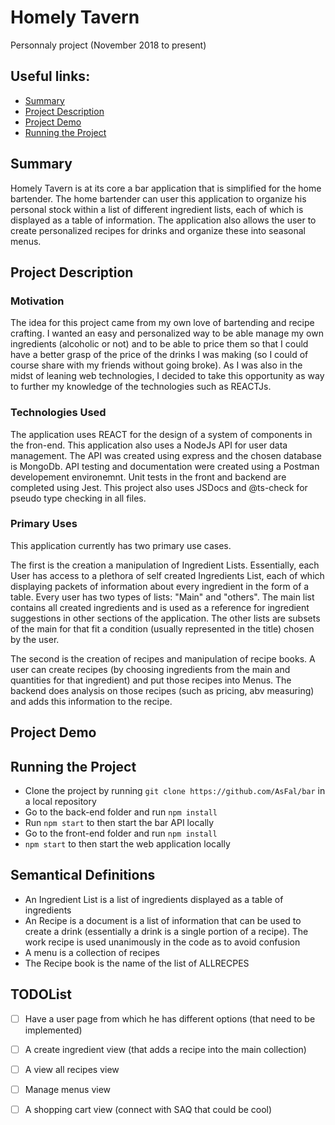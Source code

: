 # Homely Tavern

Personnaly project (November 2018 to present)

## Useful links:
* [Summary](#Summary)
* [Project Description](#project-description)
* [Project Demo](#project-demo)
* [Running the Project](#running-the-project)

## Summary 
	
Homely Tavern is at its core a bar application that is simplified for the home bartender. The home bartender can user this application to organize his personal stock within a list of different ingredient lists, each of which is displayed as a table of information. The application also allows the user to create personalized recipes for drinks and organize these into seasonal menus.

## Project Description
	
### Motivation

The idea for this project came from my own love of bartending and recipe crafting. I wanted an easy and personalized way to be able manage my own ingredients (alcoholic or not) and to be able to price them so that I could have a better grasp of the price of the drinks I was making (so I could of course share with my friends without going broke). As I was also in the midst of leaning web technologies, I decided to take this opportunity as way to further my knowledge of the technologies such as REACTJs.

### Technologies Used

The application uses REACT for the design of a system of components in the fron-end. 
This application also uses a NodeJs API for user data management. The API was created using express and the chosen database is MongoDb.
API testing and documentation were created using a Postman developement environemnt. Unit tests in the front and backend are completed using Jest.
This project also uses JSDocs and @ts-check for pseudo type checking in all files.

### Primary Uses

This application currently has two primary use cases. 

The first is the creation a manipulation of Ingredient Lists. Essentially, each User has access to a plethora of self created Ingredients List, each of which displaying packets of information about every ingredient in the form of a table. Every user has two types of lists: "Main" and "others". The main list contains all created ingredients and is used as a reference for ingredient suggestions in other sections of the application. The other lists are subsets of the main for that fit a condition (usually represented in the title) chosen by the user.

The second is the creation of recipes and manipulation of recipe books. A user can create recipes (by choosing ingredients from the main and quantities for that ingredient) and put those recipes into Menus. The backend does analysis on those recipes (such as pricing, abv measuring) and adds this information to the recipe.

## Project Demo

[](/readme-images/home.png?raw=true)

[](/readme-images/inventory.png?raw=true)

[](/readme-images/menu.png?raw=true)

## Running the Project

- Clone the project by running `git clone https://github.com/AsFal/bar` in a local repository
- Go to the back-end folder and run `npm install`
- Run `npm start` to then start the bar API locally
- Go to the front-end folder and run `npm install`
- `npm start` to then start the web application locally

## Semantical Definitions
- An Ingredient List is a list of ingredients displayed as a table of ingredients
- An Recipe is a document is a list of information that can be used to create a drink (essentially a drink is a single portion of a recipe). The work recipe is used unanimously in the code as to avoid confusion
- A menu is a collection of recipes
- The Recipe book is the name of the list of ALLRECPES

## TODOList
-[ ] Have a user page from which he has different options (that need to be implemented)
-[ ] A create ingredient view (that adds a recipe into the main collection)
-[ ] A view all recipes view
-[ ] Manage menus view
-[ ] A shopping cart view (connect with SAQ that could be cool)


